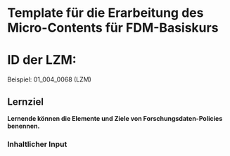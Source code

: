 # Template für die Erarbeitung des Micro-Contents für FDM-Basiskurs

# ID der LZM: 
Beispiel: 01_004_0068 (LZM)

## Lernziel

**Lernende können die Elemente und Ziele von Forschungsdaten-Policies benennen.**

### Inhaltlicher Input 
